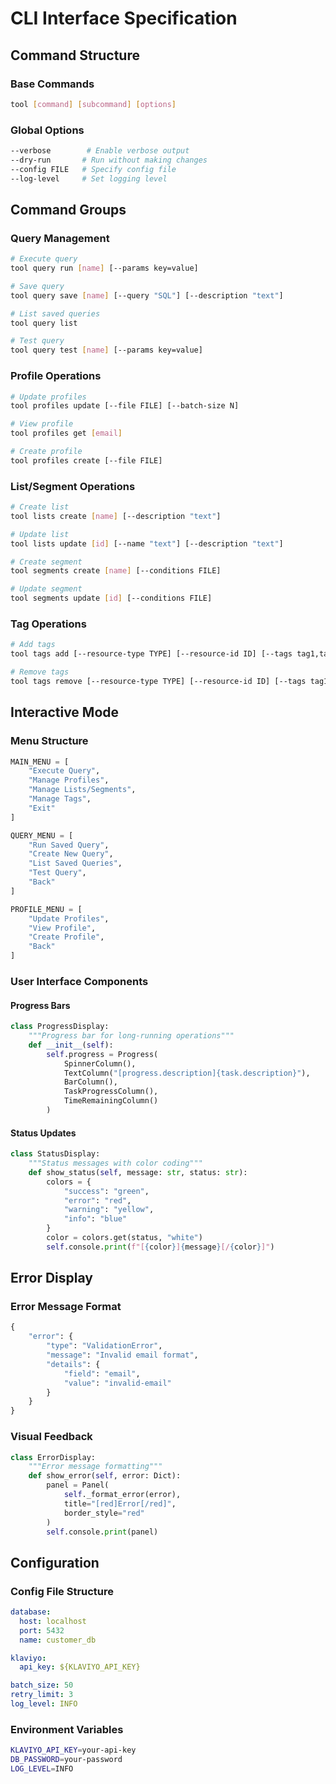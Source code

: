 # CLI Interface Specification

## Command Structure

### Base Commands

```bash
tool [command] [subcommand] [options]
```

### Global Options

```bash
--verbose        # Enable verbose output
--dry-run       # Run without making changes
--config FILE   # Specify config file
--log-level     # Set logging level
```

## Command Groups

### Query Management

```bash
# Execute query
tool query run [name] [--params key=value]

# Save query
tool query save [name] [--query "SQL"] [--description "text"]

# List saved queries
tool query list

# Test query
tool query test [name] [--params key=value]
```

### Profile Operations

```bash
# Update profiles
tool profiles update [--file FILE] [--batch-size N]

# View profile
tool profiles get [email]

# Create profile
tool profiles create [--file FILE]
```

### List/Segment Operations

```bash
# Create list
tool lists create [name] [--description "text"]

# Update list
tool lists update [id] [--name "text"] [--description "text"]

# Create segment
tool segments create [name] [--conditions FILE]

# Update segment
tool segments update [id] [--conditions FILE]
```

### Tag Operations

```bash
# Add tags
tool tags add [--resource-type TYPE] [--resource-id ID] [--tags tag1,tag2]

# Remove tags
tool tags remove [--resource-type TYPE] [--resource-id ID] [--tags tag1,tag2]
```

## Interactive Mode

### Menu Structure

```python
MAIN_MENU = [
    "Execute Query",
    "Manage Profiles",
    "Manage Lists/Segments",
    "Manage Tags",
    "Exit"
]

QUERY_MENU = [
    "Run Saved Query",
    "Create New Query",
    "List Saved Queries",
    "Test Query",
    "Back"
]

PROFILE_MENU = [
    "Update Profiles",
    "View Profile",
    "Create Profile",
    "Back"
]
```

### User Interface Components

#### Progress Bars

```python
class ProgressDisplay:
    """Progress bar for long-running operations"""
    def __init__(self):
        self.progress = Progress(
            SpinnerColumn(),
            TextColumn("[progress.description]{task.description}"),
            BarColumn(),
            TaskProgressColumn(),
            TimeRemainingColumn()
        )
```

#### Status Updates

```python
class StatusDisplay:
    """Status messages with color coding"""
    def show_status(self, message: str, status: str):
        colors = {
            "success": "green",
            "error": "red",
            "warning": "yellow",
            "info": "blue"
        }
        color = colors.get(status, "white")
        self.console.print(f"[{color}]{message}[/{color}]")
```

## Error Display

### Error Message Format

```python
{
    "error": {
        "type": "ValidationError",
        "message": "Invalid email format",
        "details": {
            "field": "email",
            "value": "invalid-email"
        }
    }
}
```

### Visual Feedback

```python
class ErrorDisplay:
    """Error message formatting"""
    def show_error(self, error: Dict):
        panel = Panel(
            self._format_error(error),
            title="[red]Error[/red]",
            border_style="red"
        )
        self.console.print(panel)
```

## Configuration

### Config File Structure

```yaml
database:
  host: localhost
  port: 5432
  name: customer_db

klaviyo:
  api_key: ${KLAVIYO_API_KEY}

batch_size: 50
retry_limit: 3
log_level: INFO
```

### Environment Variables

```bash
KLAVIYO_API_KEY=your-api-key
DB_PASSWORD=your-password
LOG_LEVEL=INFO
```
